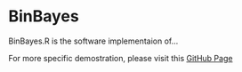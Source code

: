 # BinBayes

BinBayes.R is the software implementaion of...

For more specific demostration, please visit this [GitHub Page](http://v2south.github.io/BinBayes/)

